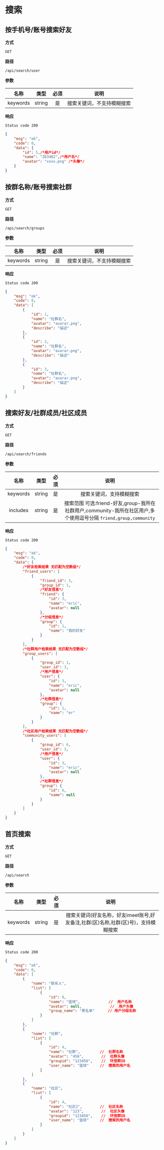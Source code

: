 # 搜索

## 按手机号/账号搜索好友

**方式**

`GET`

**路径**

`/api/search/user`

**参数**

|  名称  |  类型  | 必须 | 说明 |
| :----: | :----: | :--: | :----: |
| keywords | string |  是  | 搜索关键词，不支持模糊搜索 |

**响应**

`Status code 200`

```json
{
    "msg": "ok",
    "code": 0,
    "data": {
        "id": 5,/*用户id*/
        "name": "Z63482",/*用户名*/
        "avatar": "xxxx.png" /*头像*/
    }
}
```

## 按群名称/账号搜索社群

**方式**

`GET`

**路径**

`/api/search/groups`

**参数**

|  名称  |  类型  | 必须 | 说明 |
| :----: | :----: | :--: | :----: |
| keywords | string |  是  | 搜索关键词，不支持模糊搜索 |

**响应**

`Status code 200`

```json
{
    "msg": "ok",
    "code": 0,
    "data": [
        {
            "id": 1,
            "name": "社群名",
            "avatar": "avarar.png",
            "describe": "描述"
        },
        {
            "id": 2,
            "name": "社群名",
            "avatar": "avarar.png",
            "describe": "描述"
        },
        {
            "id": 3,
            "name": "社群名",
            "avatar": "avarar.png",
            "describe": "描述"
        }
    ]
}
```

## 搜索好友/社群成员/社区成员

**方式**

`GET`

**路径**

`/api/search/friends`

**参数**

|  名称  |  类型  | 必须 | 说明 |
| :----: | :----: | :--: | :----: |
| keywords | string |  是  | 搜索关键词，支持模糊搜索 |
| includes | string |  是  | 搜索范围 可选:friend-好友,group-我所在社群用户,community-我所在社区用户,多个使用逗号分隔 `friend,group,community` |

**响应**

`Status code 200`

```json
{
    "msg": "ok",
    "code": 0,
    "data": {
        /*好友检索结果 无匹配为空数组*/
        "friend_users": [
            {
                "friend_id": 3,
                "group_id": 1,
                /*好友信息*/
                "friend": {
                    "id": 3,
                    "name": "eric",
                    "avatar": null
                },
                /*分组信息*/
                "group": {
                    "id": 1,
                    "name": "我的好友"
                }
            }
        ],
        /*社群用户检索结果 无匹配为空数组*/
        "group_users": [
            {
                "group_id": 1,
                "user_id": 3,
                /*用户信息*/
                "user": {
                    "id": 3,
                    "name": "eric",
                    "avatar": null
                },
                /*社群信息*/
                "group": {
                    "id": 1,
                    "name": "er"
                }
            }
        ],
        /*社区用户检索结果 无匹配为空数组*/
        "community_users": [
            {
                "group_id": 6,
                "user_id": 3,
                /*用户信息*/
                "user": {
                    "id": 3,
                    "name": "eric",
                    "avatar": null
                },
                /*社群信息*/
                "group": {
                    "id": 6,
                    "name": null
                }
            }
        ]
    }
}
```


## 首页搜索

**方式**

`GET`

**路径**

`/api/search`

**参数**

|  名称  |  类型  | 必须 | 说明 |
| :----: | :----: | :--: | :----: |
| keywords | string |  是  | 搜索关键词(好友名称，好友imeet账号,好友备注,社群(区)名称,社群(区)号)，支持模糊搜索 |

**响应**

`Status code 200`

```json
{
    "msg": "ok",
    "code": 0,
    "data": [
        {
            "name": "联系人",
            "list": [
                {
                    "id": 8,
                    "name": "篮球",             //  用户名称
                    "avatar": null,             //  用户头像
                    "group_name": "黑名单"      // 用户分组名称
                } 
            ]
        },
        {
            "name": "社群",
            "list": [
                {
                    "id": 4,
                    "name": "社群",         //  社群名称
                    "avatar": "456",        //  社群头像
                    "groupid": "123456",    //  环信群ID
                    "user_name": "篮球"     //  搜索的用户名
                }
            ]
        },
        {
            "name": "社区",
            "list": [
                {
                    "id": 4,
                    "name": "社区2",        //  社区名称
                    "avatar": "123",        //  社区头像
                    "groupid": "123456",    //  环信群ID
                    "user_name": "篮球"     //  搜索的用户名
                }
            ]
        }
    ]
}
```
